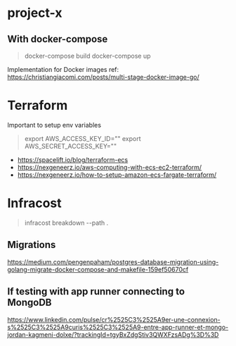 # project-x

## With docker-compose

> docker-compose build
> docker-compose up

Implementation for Docker images ref: https://christiangiacomi.com/posts/multi-stage-docker-image-go/

# Terraform

Important to setup env variables

> export AWS_ACCESS_KEY_ID=""
> export AWS_SECRET_ACCESS_KEY=""

- https://spacelift.io/blog/terraform-ecs
- https://nexgeneerz.io/aws-computing-with-ecs-ec2-terraform/
- https://nexgeneerz.io/how-to-setup-amazon-ecs-fargate-terraform/

# Infracost

> infracost breakdown --path .

## Migrations

https://medium.com/pengenpaham/postgres-database-migration-using-golang-migrate-docker-compose-and-makefile-159ef50670cf

## If testing with app runner connecting to MongoDB

https://www.linkedin.com/pulse/cr%2525C3%2525A9er-une-connexion-s%2525C3%2525A9curis%2525C3%2525A9-entre-app-runner-et-mongo-jordan-kagmeni-dolxe/?trackingId=tgyBxZdgStiv3QWXFzsADg%3D%3D

